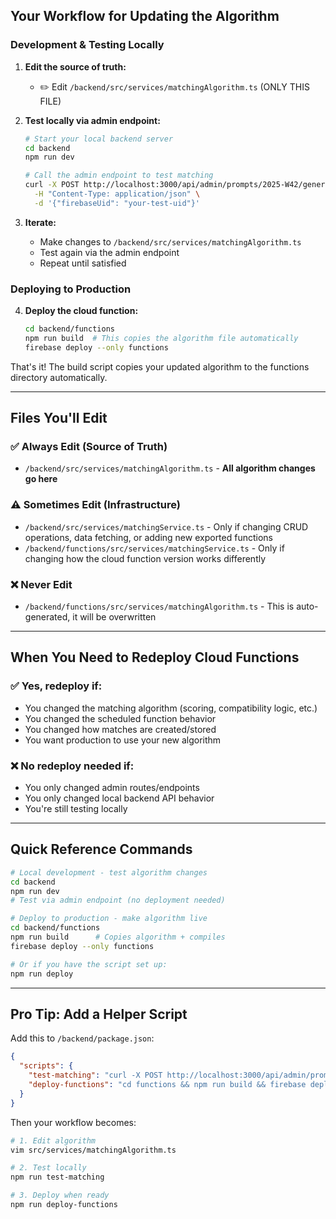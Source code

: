 ## Your Workflow for Updating the Algorithm

### Development & Testing Locally

1. **Edit the source of truth:**
   - ✏️ Edit `/backend/src/services/matchingAlgorithm.ts` (ONLY THIS FILE)
2. **Test locally via admin endpoint:**

   ```bash
   # Start your local backend server
   cd backend
   npm run dev

   # Call the admin endpoint to test matching
   curl -X POST http://localhost:3000/api/admin/prompts/2025-W42/generate-matches \
     -H "Content-Type: application/json" \
     -d '{"firebaseUid": "your-test-uid"}'
   ```

3. **Iterate:**
   - Make changes to `/backend/src/services/matchingAlgorithm.ts`
   - Test again via the admin endpoint
   - Repeat until satisfied

### Deploying to Production

4. **Deploy the cloud function:**
   ```bash
   cd backend/functions
   npm run build  # This copies the algorithm file automatically
   firebase deploy --only functions
   ```

That's it! The build script copies your updated algorithm to the functions directory automatically.

---

## Files You'll Edit

### ✅ Always Edit (Source of Truth)

- `/backend/src/services/matchingAlgorithm.ts` - **All algorithm changes go here**

### ⚠️ Sometimes Edit (Infrastructure)

- `/backend/src/services/matchingService.ts` - Only if changing CRUD operations, data fetching, or adding new exported functions
- `/backend/functions/src/services/matchingService.ts` - Only if changing how the cloud function version works differently

### ❌ Never Edit

- `/backend/functions/src/services/matchingAlgorithm.ts` - This is auto-generated, it will be overwritten

---

## When You Need to Redeploy Cloud Functions

### ✅ Yes, redeploy if:

- You changed the matching algorithm (scoring, compatibility logic, etc.)
- You changed the scheduled function behavior
- You changed how matches are created/stored
- You want production to use your new algorithm

### ❌ No redeploy needed if:

- You only changed admin routes/endpoints
- You only changed local backend API behavior
- You're still testing locally

---

## Quick Reference Commands

```bash
# Local development - test algorithm changes
cd backend
npm run dev
# Test via admin endpoint (no deployment needed)

# Deploy to production - make algorithm live
cd backend/functions
npm run build      # Copies algorithm + compiles
firebase deploy --only functions

# Or if you have the script set up:
npm run deploy
```

---

## Pro Tip: Add a Helper Script

Add this to `/backend/package.json`:

```json
{
  "scripts": {
    "test-matching": "curl -X POST http://localhost:3000/api/admin/prompts/$(date +%Y-W%V)/generate-matches -H 'Content-Type: application/json' -d '{\"firebaseUid\":\"test-admin\"}'",
    "deploy-functions": "cd functions && npm run build && firebase deploy --only functions"
  }
}
```

Then your workflow becomes:

```bash
# 1. Edit algorithm
vim src/services/matchingAlgorithm.ts

# 2. Test locally
npm run test-matching

# 3. Deploy when ready
npm run deploy-functions
```

